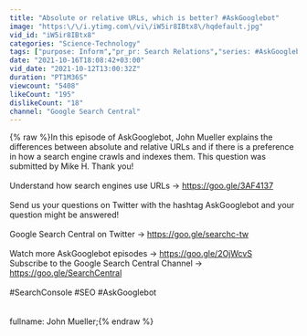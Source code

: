 ```yaml
---
title: "Absolute or relative URLs, which is better? #AskGooglebot"
image: "https:\/\/i.ytimg.com\/vi\/iW5ir8IBtx8\/hqdefault.jpg"
vid_id: "iW5ir8IBtx8"
categories: "Science-Technology"
tags: ["purpose: Inform","pr_pr: Search Relations","series: #AskGooglebot"]
date: "2021-10-16T18:08:42+03:00"
vid_date: "2021-10-12T13:00:32Z"
duration: "PT1M36S"
viewcount: "5408"
likeCount: "195"
dislikeCount: "18"
channel: "Google Search Central"
---
```

{% raw %}In this episode of AskGooglebot, John Mueller explains the differences between absolute and relative URLs and if there is a preference in how a search engine crawls and indexes them. This question was submitted by Mike H. Thank you! <br /><br />Understand how search engines use URLs →  <a rel="nofollow" target="blank" href="https://goo.gle/3AF4137">https://goo.gle/3AF4137</a> <br /><br />Send us your questions on Twitter with the hashtag AskGooglebot and your question might be answered! <br /><br />Google Search Central on Twitter → <a rel="nofollow" target="blank" href="https://goo.gle/searchc-tw">https://goo.gle/searchc-tw</a><br /><br />Watch more AskGooglebot episodes → <a rel="nofollow" target="blank" href="https://goo.gle/2OjWcvS">https://goo.gle/2OjWcvS</a>  <br />Subscribe to the Google Search Central Channel → <a rel="nofollow" target="blank" href="https://goo.gle/SearchCentral">https://goo.gle/SearchCentral</a><br /><br />#SearchConsole #SEO #AskGooglebot<br /><br /><br />fullname: John Mueller;{% endraw %}
